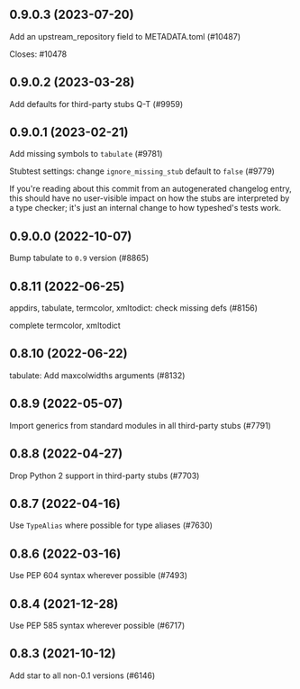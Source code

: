 ## 0.9.0.3 (2023-07-20)

Add an upstream_repository field to METADATA.toml (#10487)

Closes: #10478

## 0.9.0.2 (2023-03-28)

Add defaults for third-party stubs Q-T (#9959)

## 0.9.0.1 (2023-02-21)

Add missing symbols to `tabulate` (#9781)

Stubtest settings: change `ignore_missing_stub` default to `false` (#9779)

If you're reading about this commit from an autogenerated changelog entry, this should have no user-visible impact on how the stubs are interpreted by a type checker; it's just an internal change to how typeshed's tests work.

## 0.9.0.0 (2022-10-07)

Bump tabulate to `0.9` version (#8865)

## 0.8.11 (2022-06-25)

appdirs, tabulate, termcolor, xmltodict: check missing defs (#8156)

complete termcolor, xmltodict

## 0.8.10 (2022-06-22)

tabulate: Add maxcolwidths arguments (#8132)

## 0.8.9 (2022-05-07)

Import generics from standard modules in all third-party stubs (#7791)

## 0.8.8 (2022-04-27)

Drop Python 2 support in third-party stubs (#7703)

## 0.8.7 (2022-04-16)

Use `TypeAlias` where possible for type aliases (#7630)

## 0.8.6 (2022-03-16)

Use PEP 604 syntax wherever possible (#7493)

## 0.8.4 (2021-12-28)

Use PEP 585 syntax wherever possible (#6717)

## 0.8.3 (2021-10-12)

Add star to all non-0.1 versions (#6146)


